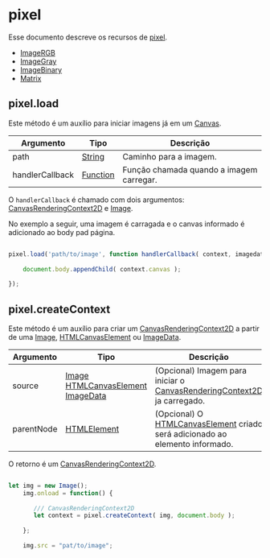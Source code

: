 
# pixel

Esse documento descreve os recursos de [pixel](https://github.com/devConcordia/pixel/blob/main/index.mjs).

- [ImageRGB](https://github.com/devConcordia/pixel/blob/main/docs/pt-BR/ImageRGB.md)
- [ImageGray](https://github.com/devConcordia/pixel/blob/main/docs/pt-BR/ImageGray.md)
- [ImageBinary](https://github.com/devConcordia/pixel/blob/main/docs/pt-BR/ImageBinary.md)
- [Matrix](https://github.com/devConcordia/pixel/blob/main/docs/pt-BR/Matrix.md)

## pixel.load

Este método é um auxílio para iniciar imagens já em um [Canvas](https://developer.mozilla.org/en-US/docs/Web/API/Canvas_API).

| Argumento | Tipo | Descrição |
|-----------|------|-----------|
| path      | [String](https://developer.mozilla.org/en-US/docs/Web/JavaScript/Reference/Global_Objects/String) | Caminho para a imagem. |
| handlerCallback | [Function](https://developer.mozilla.org/en-US/docs/Web/JavaScript/Reference/Global_Objects/Function) | Função chamada quando a imagem carregar. |

O `handlerCallback` é chamado com dois argumentos: [CanvasRenderingContext2D](https://developer.mozilla.org/en-US/docs/Web/API/CanvasRenderingContext2D) e [Image](https://developer.mozilla.org/en-US/docs/Web/API/HTMLImageElement/Image).

No exemplo a seguir, uma imagem é carragada e o canvas informado é adicionado ao body pad página.

```javascript

pixel.load('path/to/image', function handlerCallback( context, imagedata ) {
	
	document.body.appendChild( context.canvas );
	
});

```

## pixel.createContext

Este método é um auxílio para criar um [CanvasRenderingContext2D](https://developer.mozilla.org/en-US/docs/Web/API/CanvasRenderingContext2D) a partir de uma [Image](https://developer.mozilla.org/en-US/docs/Web/API/HTMLImageElement/Image), [HTMLCanvasElement](https://developer.mozilla.org/en-US/docs/Web/API/HTMLCanvasElement) ou [ImageData](https://developer.mozilla.org/en-US/docs/Web/API/ImageData).

| Argumento | Tipo | Descrição |
|-----------|------|-----------|
| source    | [Image](https://developer.mozilla.org/en-US/docs/Web/API/HTMLImageElement/Image)<br>[HTMLCanvasElement](https://developer.mozilla.org/en-US/docs/Web/API/HTMLCanvasElement)<br>[ImageData](https://developer.mozilla.org/en-US/docs/Web/API/ImageData) | (Opcional) Imagem para iniciar o [CanvasRenderingContext2D](https://developer.mozilla.org/en-US/docs/Web/API/CanvasRenderingContext2D) ja carregado. |
| parentNode | [HTMLElement](https://developer.mozilla.org/en-US/docs/Web/API/HTMLElement) | (Opcional) O [HTMLCanvasElement](https://developer.mozilla.org/en-US/docs/Web/API/HTMLCanvasElement) criado será adicionado ao elemento informado. |

O retorno é um [CanvasRenderingContext2D](https://developer.mozilla.org/en-US/docs/Web/API/CanvasRenderingContext2D).

```javascript

let img = new Image();
    img.onload = function() {
    	
       /// CanvasRenderingContext2D
       let context = pixel.createContext( img, document.body );
    	
    };
    
    img.src = "pat/to/image";

```
